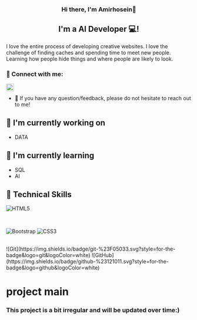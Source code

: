 
<p align="center">

</p>

<h3 align="center">
Hi there, I'm Amirhosein👋
</h3>

<h2 align="center">
I'm a AI Developer 💻!
</h2> 

I love the entire process of developing creative websites. I love the challenge of finding caches and spending time to meet new people. Learning how people hide things and where people are likely to look.

### 🤝 Connect with me:


<a href="https://telegram.me/ihamurmi"><img align="left" src="https://www.svgrepo.com/show/452115/telegram.svg" alt="amirhosein | Telegram" width="21px"/></a>

</br>

- 💬 If you have any question/feedback, please do not hesitate to reach out to me!

## 🔭 I'm currently working on

- DATA


## 🌱 I'm currently learning

- SQL
- AI


## 💼 Technical Skills


![HTML5](https://img.shields.io/badge/html5-%23E34F26.svg?style=for-the-badge&logo=html5&logoColor=white)


</br>

![Bootstrap](https://img.shields.io/badge/bootstrap-%23563D7C.svg?style=for-the-badge&logo=bootstrap&logoColor=white)
![CSS3](https://img.shields.io/badge/css3-%231572B6.svg?style=for-the-badge&logo=css3&logoColor=white)


</br>
![Git](https://img.shields.io/badge/git-%23F05033.svg?style=for-the-badge&logo=git&logoColor=white)
![GitHub](https://img.shields.io/badge/github-%23121011.svg?style=for-the-badge&logo=github&logoColor=white)


<h1>
project main 
</h1>
<h3>
This project is a bit irregular and will be updated over time:)
</h3>
